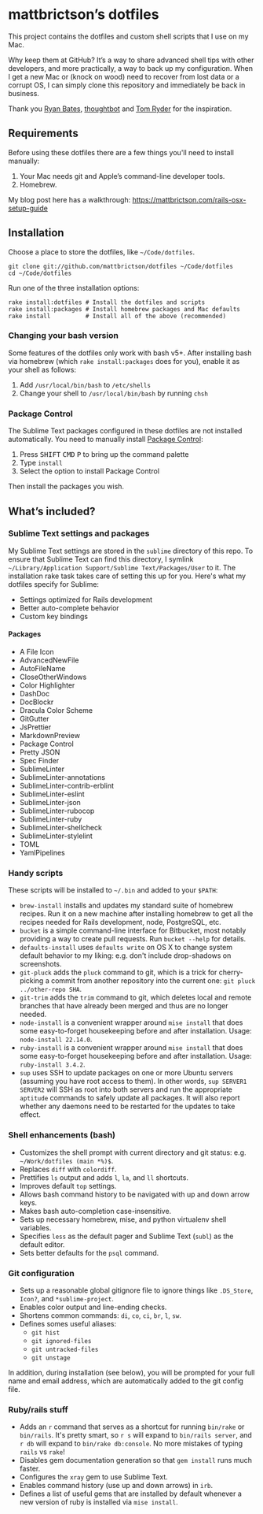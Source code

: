 # mattbrictson’s dotfiles

This project contains the dotfiles and custom shell scripts that I use on my Mac.

Why keep them at GitHub? It’s a way to share advanced shell tips with other developers, and more practically, a way to back up my configuration. When I get a new Mac or (knock on wood) need to recover from lost data or a corrupt OS, I can simply clone this repository and immediately be back in business.

Thank you [Ryan Bates](https://github.com/ryanb/dotfiles), [thoughtbot](http://github.com/thoughtbot/dotfiles) and [Tom Ryder](https://github.com/tejr/dotfiles) for the inspiration.

## Requirements

Before using these dotfiles there are a few things you'll need to install manually:

1. Your Mac needs git and Apple’s command-line developer tools.
2. Homebrew.

My blog post here has a walkthrough: https://mattbrictson.com/rails-osx-setup-guide

## Installation

Choose a place to store the dotfiles, like `~/Code/dotfiles`.

```
git clone git://github.com/mattbrictson/dotfiles ~/Code/dotfiles
cd ~/Code/dotfiles
```

Run one of the three installation options:

```
rake install:dotfiles # Install the dotfiles and scripts
rake install:packages # Install homebrew packages and Mac defaults
rake install          # Install all of the above (recommended)
```

### Changing your bash version

Some features of the dotfiles only work with bash v5+. After installing bash via homebrew (which `rake install:packages` does for you), enable it as your shell as follows:

1. Add `/usr/local/bin/bash` to `/etc/shells`
2. Change your shell to `/usr/local/bin/bash` by running `chsh`

### Package Control

The Sublime Text packages configured in these dotfiles are not installed automatically. You need to manually install [Package Control](https://packagecontrol.io):

1. Press <kbd>SHIFT</kbd> <kbd>CMD</kbd> <kbd>P</kbd> to bring up the command palette
2. Type `install`
3. Select the option to install Package Control

Then install the packages you wish.

## What’s included?

### Sublime Text settings and packages

My Sublime Text settings are stored in the `sublime` directory of this repo. To ensure that Sublime Text can find this directory, I symlink `~/Library/Application Support/Sublime Text/Packages/User` to it. The installation rake task takes care of setting this up for you. Here's what my dotfiles specify for Sublime:

- Settings optimized for Rails development
- Better auto-complete behavior
- Custom key bindings

#### Packages

- A File Icon
- AdvancedNewFile
- AutoFileName
- CloseOtherWindows
- Color Highlighter
- DashDoc
- DocBlockr
- Dracula Color Scheme
- GitGutter
- JsPrettier
- MarkdownPreview
- Package Control
- Pretty JSON
- Spec Finder
- SublimeLinter
- SublimeLinter-annotations
- SublimeLinter-contrib-erblint
- SublimeLinter-eslint
- SublimeLinter-json
- SublimeLinter-rubocop
- SublimeLinter-ruby
- SublimeLinter-shellcheck
- SublimeLinter-stylelint
- TOML
- YamlPipelines

### Handy scripts

These scripts will be installed to `~/.bin` and added to your `$PATH`:

- `brew-install` installs and updates my standard suite of homebrew recipes. Run it on a new machine after installing homebrew to get all the recipes needed for Rails development, node, PostgreSQL, etc.
- `bucket` is a simple command-line interface for Bitbucket, most notably providing a way to create pull requests. Run `bucket --help` for details.
- `defaults-install` uses `defaults write` on OS X to change system default behavior to my liking: e.g. don't include drop-shadows on screenshots.
- `git-pluck` adds the `pluck` command to git, which is a trick for cherry-picking a commit from another repository into the current one: `git pluck ../other-repo SHA`.
- `git-trim` adds the `trim` command to git, which deletes local and remote branches that have already been merged and thus are no longer needed.
- `node-install` is a convenient wrapper around `mise install` that does some easy-to-forget housekeeping before and after installation. Usage: `node-install 22.14.0`.
- `ruby-install` is a convenient wrapper around `mise install` that does some easy-to-forget housekeeping before and after installation. Usage: `ruby-install 3.4.2`.
- `sup` uses SSH to update packages on one or more Ubuntu servers (assuming you have root access to them). In other words, `sup SERVER1 SERVER2` will SSH as root into both servers and run the appropriate `aptitude` commands to safely update all packages. It will also report whether any daemons need to be restarted for the updates to take effect.

### Shell enhancements (bash)

- Customizes the shell prompt with current directory and git status: e.g. `~/Work/dotfiles (main *%)$`.
- Replaces `diff` with `colordiff`.
- Prettifies `ls` output and adds `l`, `la`, and `ll` shortcuts.
- Improves default `top` settings.
- Allows bash command history to be navigated with up and down arrow keys.
- Makes bash auto-completion case-insensitive.
- Sets up necessary homebrew, mise, and python virtualenv shell variables.
- Specifies `less` as the default pager and Sublime Text (`subl`) as the default editor.
- Sets better defaults for the `psql` command.

### Git configuration

- Sets up a reasonable global gitignore file to ignore things like `.DS_Store`, `Icon?`, and `*sublime-project`.
- Enables color output and line-ending checks.
- Shortens common commands: `di`, `co`, `ci`, `br`, `l`, `sw`.
- Defines somes useful aliases:
  - `git hist`
  - `git ignored-files`
  - `git untracked-files`
  - `git unstage`

In addition, during installation (see below), you will be prompted for your full name and email address, which are automatically added to the git config file.

### Ruby/rails stuff

- Adds an `r` command that serves as a shortcut for running `bin/rake` or `bin/rails`. It's pretty smart, so `r s` will expand to `bin/rails server`, and `r db` will expand to `bin/rake db:console`. No more mistakes of typing `rails` vs `rake`!
- Disables gem documentation generation so that `gem install` runs much faster.
- Configures the `xray` gem to use Sublime Text.
- Enables command history (use up and down arrows) in `irb`.
- Defines a list of useful gems that are installed by default whenever a new version of ruby is installed via `mise install`.
